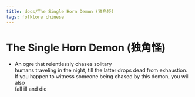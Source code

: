 ```yaml
---
title: docs/The Single Horn Demon (独角怪)
tags: folklore chinese
---
```


# The Single Horn Demon (独角怪)
- An ogre that relentlessly chases solitary  
	humans traveling in the night, till the latter drops dead from exhaustion.  
	If you happen to witness someone being chased by this demon, you will also  
	fall ill and die